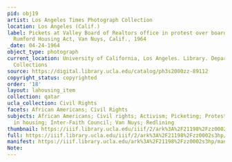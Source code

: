 ```yaml
---
pid: obj19
artist: Los Angeles Times Photograph Collection
location: Los Angeles (Calif.)
label: Pickets at Valley Board of Realtors office in protest over board's stance against
  Rumford Housing Act, Van Nuys, Calif., 1964
_date: 04-24-1964
object_type: photograph
current_location: University of California, Los Angeles. Library. Department of Special
  Collections
source: https://digital.library.ucla.edu/catalog/ph3s2000zz-89112
copyright_status: copyrighted
order: '18'
layout: lahousing_item
collection: qatar
ucla_collection: Civil Rights
facets: African Americans; Civil Rights
subjects: African Americans; Civil rights; Activism; Picketing; Protests; Discrimination
  in housing; Inter-Faith Council; Van Nuys; Redlining
thumbnail: https://iiif.library.ucla.edu/iiif/2/ark%3A%2F21198%2Fzz0002s3hp/full/250,/0/default.jpg
full: https://iiif.library.ucla.edu/iiif/2/ark%3A%2F21198%2Fzz0002s3hp/full/full/0/default.jpg
manifest: https://iiif.library.ucla.edu/ark%3A%2F21198%2Fzz0002s3hp/manifest
Note: 
---
```

